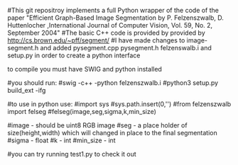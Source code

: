 #This git repositroy implements a full Python wrapper of the code of the paper "Efficient Graph-Based Image Segmentation by P. Felzenszwalb, D. Huttenlocher ,International Journal of Computer Vision, Vol. 59, No. 2, September 2004"
#The basic C++ code is provided by provided by http://cs.brown.edu/~pff/segment/
#I have made changes to image-segment.h and added pysegment.cpp pysegment.h felzenswalb.i and setup.py in order to create a python interface

to compile you must have SWIG and python installed

#you should run:
#swig -c++ -python felzenszwalb.i
#python3 setup.py  build_ext -ifg

#to use in python use:
#import sys
#sys.path.insert(0,'<felzenswalb dir>')
#from felzenszwalb import felseg
#felseg(image,seg,sigma,k,min_size)

#image - should be uint8 RGB image
#seg - a place holder of size(height,width) which will changed in place to the final segmentation
#sigma - float
#k - int
#min_size - int

#you can try running test1.py to check it out

